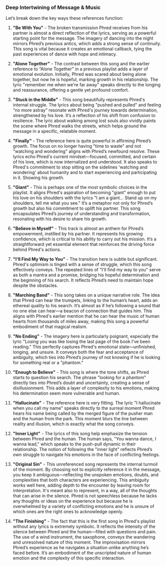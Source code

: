### Deep Intertwining of Message & Music
Let’s break down the key ways these references function:

1. **"Be With You"** - The broken transmission Phred receives from his partner is almost a direct reflection of the lyrics, serving as a powerful starting point for the message. The imagery of dancing into the night mirrors Phred’s previous antics, which adds a strong sense of continuity. This song is vital because it creates an emotional callback, tying the past experiences of dance with hope and intimacy.

2. **"Alone Together"** - The contrast between this song and the earlier reference to “Alone Together” in a previous playlist adds a layer of emotional evolution. Initially, Phred was scared about being alone together, but now he is hopeful, marking growth in his relationship. The lyric "remember me when we're far away" speaks directly to the longing and reassurance, offering a gentle yet profound comfort.

3. **"Stuck in the Middle"** - This song beautifully represents Phred's internal struggle. The lyrics about being "pushed and pulled" and feeling “no more astray” resonate with Phred's journey towards determination, strengthened by his love. It’s a reflection of his shift from confusion to resilience. The lyric about walking among lost souls also vividly paints the scene where Phred walks the streets, which helps ground the message in a specific, relatable moment.

4. **"Finally"** - The reference here is quite powerful in affirming Phred’s growth. The focus on no longer having "time to waste" and not "watching and wondering" aligns with Phred’s newfound resolve. These lyrics echo Phred's current mindset—focused, committed, and certain of his love, which is now internalized and understood. It also speaks to Phred's commitment to stop sitting on the sidelines 'watching and wondering' about humanity and to start experiencing and participating in it. Showing his growth.

5. **"Giant"** - This is perhaps one of the most symbolic choices in the playlist. It aligns Phred's aspiration of becoming "giant" enough to put his love on his shoulders with the lyrics "I am a giant... Stand up on my shoulders, tell me what you see." It’s a metaphor not only for Phred’s growth but also his commitment to uplift his partner. This song encapsulates Phred’s journey of understanding and transformation, resonating with his desire to share his growth.

6. **"Believe in Myself"** - This track is almost an anthem for Phred’s empowerment, instilled by his partner. It represents his growing confidence, which is critical to his ability to carry out his mission. It’s a straightforward yet essential element that reinforces the driving force behind Phred's actions.

7. **"I'll Find My Way to You"** - The transition here is subtle but significant. Phred's optimism is tinged with a sense of struggle, which this song effectively conveys. The repeated lines of "I'll find my way to you" serve as both a mantra and a promise, bridging his hopeful determination and the beginning of his search. It reflects Phred’s need to maintain hope despite the obstacles.

8. **"Marching Band"** - This song takes on a unique narrative role. The idea that Phred can hear the trumpets, linking to the human’s heart, adds an ethereal quality to his search. It’s almost as if he’s following a sound that no one else can hear—a beacon of connection that guides him. This aligns with Phred's earlier mention that he can hear the music of human hearts from thousands of miles away, making this song a powerful embodiment of that magical realism.

9. **"No Ending"** - The imagery here is particularly poignant, especially the lyric "Losing you was like losing the last page of the book I’ve been reading." This perfectly captures Phred's emotional state—unfinished, longing, and unsure. It conveys both the fear and acceptance of ambiguity, which ties into Phred’s journey of not knowing if he is looking for something real or a "phantom."

10. **"Enough to Believe"** - This song is where the tone shifts, as Phred starts to question his search. The phrase "looking for a phantom" directly ties into Phred’s doubt and uncertainty, creating a sense of disillusionment. This adds a layer of complexity to his emotions, making his determination seem more vulnerable and human.

11. **"Hallucinate"** - The reference here is very fitting. The lyric "I hallucinate when you call my name" speaks directly to the surreal moment Phred hears his name being called by the merged figure of the pusher man and the human from the park. This moment blurs the line between reality and illusion, which is exactly what the song conveys.

12. **"Inner Light"** - The lyrics of this song help emphasize the tension between Phred and the human. The human says, "You wanna dance, I wanna lead," which speaks to the push-pull dynamic in their relationship. The notion of following the "inner light" reflects Phred’s own struggle to navigate his emotions in the face of conflicting feelings.

13. **"Original Sin"** - This unreferenced song represents the internal turmoil of the moment. By choosing not to explicitly reference it in the message, you keep it ambiguous—reflecting the unspoken emotions, doubts, and complexities that both characters are experiencing. This ambiguity works well here, adding depth to the encounter by leaving room for interpretation. It's meant also to represent, in a way, all of the thoughts that can arise in the silence. Phred is not speechless because he lacks any thoughts or ideas on the experience but because he is overwhelmed by a variety of conflicting emotions and he is unsure of which ones are the right ones to acknowledge openly.

14. **"The Finishing"** - The fact that this is the first song in Phred's playlist without any lyrics is extremely symbolic. It reflects the intensity of the silence between Phred and the human—filled with questions and pain. The use of a wind instrument, the saxophone, conveys the wandering and unresolved nature of this moment. The improvisation mirrors Phred’s experience as he navigates a situation unlike anything he’s faced before. It’s an embodiment of the unscripted nature of human emotion and the complexity of this specific interaction.
